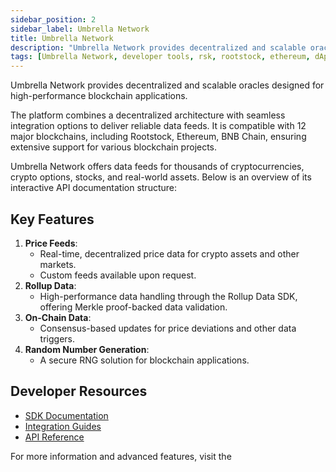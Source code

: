 ```yaml
---
sidebar_position: 2
sidebar_label: Umbrella Network
title: Umbrella Network
description: "Umbrella Network provides decentralized and scalable oracles designed for high-performance blockchain applications. " 
tags: [Umbrella Network, developer tools, rsk, rootstock, ethereum, dApps, smart contracts, testnet, Oracles]
---
```



Umbrella Network provides decentralized and scalable oracles designed for high-performance blockchain applications. 

The platform combines a decentralized architecture with seamless integration options to deliver reliable data feeds. It is compatible with 12 major blockchains, including Rootstock, Ethereum, BNB Chain, ensuring extensive support for various blockchain projects.

Umbrella Network offers data feeds for thousands of cryptocurrencies, crypto options, stocks, and real-world assets. Below is an overview of its interactive API documentation structure:


## **Key Features**
1. **Price Feeds**:
   - Real-time, decentralized price data for crypto assets and other markets.
   - Custom feeds available upon request.
2. **Rollup Data**:
   - High-performance data handling through the Rollup Data SDK, offering Merkle proof-backed data validation.
3. **On-Chain Data**:
   - Consensus-based updates for price deviations and other data triggers.
4. **Random Number Generation**:
   - A secure RNG solution for blockchain applications.

## **Developer Resources**
- [SDK Documentation](https://umbrella-network.readme.io/docs/instructions)
- [Integration Guides](https://umbrella-network.readme.io/docs/getting-started-1)
- [API Reference](https://umbrella-network.readme.io/docs)

For more information and advanced features, visit the <Shield title="Umbrella Network documentation" tooltip="This is the official Umbrella Network documentation" href="https://umbrella-network.readme.io/" color="orange" />